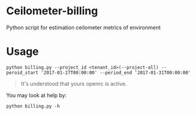 # Ceilometer-billing

Python script for estimation ceilometer metrics of environment

Usage
============
```
python billing.py --project_id <tenant_id>(--project-all) --peroid_start '2017-01-27T00:00:00' --period_end '2017-01-31T00:00:00'
```
>It's understood that yours openrc is active.

You may look at help by:
```
python billing.py -h
```
